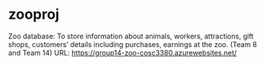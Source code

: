 # zooproj

Zoo database: To store information about animals, workers, attractions, gift shops, customers’ details including purchases, earnings at the zoo. (Team 8 and Team 14)
URL: https://group14-zoo-cosc3380.azurewebsites.net/